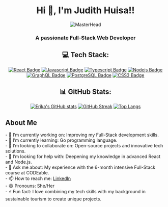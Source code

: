 <h1 align="center">Hi 👋, I'm Judith Huisa!!</h1>

<p align="center">
  <img src="https://media.giphy.com/media/dUa0YL1AZlevEpLrEx/giphy.gif?cid=790b761171zz6g9gxlox9qzk7x6glrzvbovfoq5kf555i7fs&ep=v1_gifs_search&rid=giphy.gif&ct=g" alt="MasterHead"/>
</p>

<h3 align="center">A passionate Full-Stack Web Developer</h3>

<h2 align="center">💻 Tech Stack:</h2>
<p align="center">
  <a href="#"><img src="https://img.shields.io/badge/-React-61DBFB?style=for-the-badge&labelColor=black&logo=react&logoColor=61DBFB" alt="React Badge"/></a>
  <a href="#"><img src="https://img.shields.io/badge/-Javascript-F0DB4F?style=for-the-badge&labelColor=black&logo=javascript&logoColor=F0DB4F" alt="Javascript Badge"/></a>
  <a href="#"><img src="https://img.shields.io/badge/-Typescript-007acc?style=for-the-badge&labelColor=black&logo=typescript&logoColor=007acc" alt="Typescript Badge"/></a>
  <a href="#"><img src="https://img.shields.io/badge/-Nodejs-3C873A?style=for-the-badge&labelColor=black&logo=node.js&logoColor=3C873A" alt="Nodejs Badge"/></a>
  <a href="#"><img src="https://img.shields.io/badge/-GraphQl-e535ab?style=for-the-badge&labelColor=black&logo=graphql&logoColor=e535ab" alt="GraphQL Badge"/></a>
  <a href="#"><img src="https://img.shields.io/badge/PostgreSQL-%23dcdcdc?style=for-the-badge&logo=postgreSQL&labelColor=black" alt="PostgreSQL Badge"/></a>
  <a href="#"><img src="https://img.shields.io/badge/CSS-%231572B6?style=for-the-badge&logo=CSS3&labelColor=black" alt="CSS3 Badge"/></a>
</p>

<h2 align="center">📊 GitHub Stats:</h2>
<p align="center">
  <a href="https://github.com/anuraghazra/github-readme-stats"><img src="https://github-readme-stats.vercel.app/api?username=Erika-30&show_icons=true&theme=radical" alt="Erika's GitHub stats"/></a>
  <a href="https://git.io/streak-stats"><img src="http://github-readme-streak-stats.herokuapp.com?user=Erika-30&theme=radical&hide_border=true" alt="GitHub Streak"/></a>
  <a href="https://github.com/anuraghazra/github-readme-stats"><img src="https://github-readme-stats.vercel.app/api/top-langs/?username=Erika-30&layout=compact&theme=radical" alt="Top Langs"/></a>
</p>

<h2>About Me</h2>
<p>
  - 🔭 I’m currently working on: Improving my Full-Stack development skills.<br>
  - 🌱 I’m currently learning: Go programming language.<br>
  - 👯 I’m looking to collaborate on: Open-source projects and innovative tech solutions.<br>
  - 🤔 I’m looking for help with: Deepening my knowledge in advanced React and Node.js.<br>
  - 💬 Ask me about: My experience with the 6-month intensive Full-Stack course at CODEable.<br>
  - 📫 How to reach me: <a href="www.linkedin.com/in/full-stack-web-developer-judith-huisa">LinkedIn</a><br>
  - 😄 Pronouns: She/Her<br>
  - ⚡ Fun fact: I love combining my tech skills with my background in sustainable tourism to create unique projects.<br>
</p>

